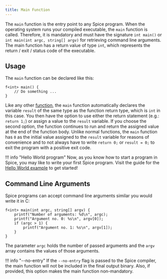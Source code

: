```yaml
---
title: Main Function
---
```


The `main` function is the entry point to any Spice program. When the operating system runs your compiled executable,
the `main` function is called. Therefore, it is mandatory and must have the signature `int main()` or
`int main(int argc, string[] argv)` for retrieving command line arguments. The main function has a return value of type
`int`, which represents the return / exit / status code of the executable.

## Usage

The `main` function can be declared like this:
```spice
f<int> main() {
	// Do something ...
}
```

Like any other [function](functions.md), the `main` function automatically declares the variable `result` of the same type as the
function return type, which is `int` in this case. You then have the option to use either the return statement
(e.g.: `return 1;`) or assign a value to the `result` variable. If you choose the second option, the function continues
to run and return the assigned value at the end of the function body.
Unlike normal functions, the `main` function has `0` as the initial value assigned to the `result` variable for reasons of
convenience and to not always have to write `return 0;` or `result = 0;` to exit the program with a positive exit code.

!!! info "Hello World program"
    Now, as you know how to start a program in Spice, you may like to write your first Spice program. Visit the guide for the
    [Hello World example](hello-world.md) to get started!

## Command Line Arguments
Spice programs can accept command line arguments similar you would write it in C:

```spice
f<int> main(int argc, string[] argv) {
    printf("Number of arguments: %d\n", argc);
    printf("Argument no. 0: %s\n", argv[0]);
    if (argc > 1) {
        printf("Argument no. 1: %s\n", argv[1]);
    }
}
```

The parameter `argc` holds the number of passed arguments and the `argv` array contains the values of those arguments.

!!! info "--no-entry"
    If the `--no-entry` flag is passed to the Spice compiler, the main function will not be included in the final output
    binary. Also, if provided, this option makes the main function non-mandatory.
